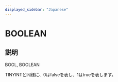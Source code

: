 ```yaml
---
displayed_sidebar: "Japanese"
---
```


# BOOLEAN

## 説明

BOOL, BOOLEAN

TINYINTと同様に、0はfalseを表し、1はtrueを表します。
